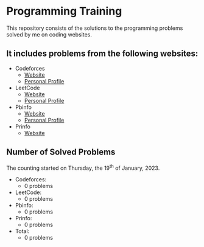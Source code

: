 # Programming Training

This repository consists of the solutions to the programming problems solved by me on coding websites.

## It includes problems from the following websites:

- Codeforces
  - [Website](https://codeforces.com/)
  - [Personal Profile](https://codeforces.com/profile/TudorGalatan)
- LeetCode
  - [Website](https://leetcode.com/)
  - [Personal Profile](https://leetcode.com/TudorGalatan/)
- Pbinfo
  - [Website](https://www.pbinfo.ro/)
  - [Personal Profile](https://www.pbinfo.ro/profil/tudorgalatan)
- Prinfo
  - [Website](https://probleme.programarecurabdare.ro/)

## Number of Solved Problems

The counting started on Thursday, the 19<sup>th</sup> of January, 2023.

- Codeforces:
  - 0 problems
- LeetCode:
  - 0 problems
- Pbinfo:
  - 0 problems
- Prinfo:
  - 0 problems
- Total:
  - 0 problems